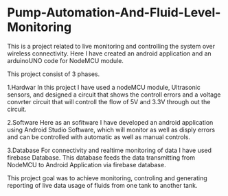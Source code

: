 # Pump-Automation-And-Fluid-Level-Monitoring
This is a project related to live monitoring and controlling the system over wireless connectivity. Here I have created an android application and  an arduinoUNO code for NodeMCU module.

This project consist of 3 phases.

1.Hardwar
In this project I have used a nodeMCU module, Ultrasonic sensors, and designed a circuit that shows the controll errors and a voltage convrter circuit that will controll the flow of 5V and 3.3V through out the circuit. 

2.Software
Here as an sofitware I have developed an android application using Android Studio Software, which will monitor as well as disply errors and can be controlled with automatic as well as manual controls.

3.Database
For connectivity and realtime monitoring of data I have used firebase Database. This database feeds the data transmitting from NodeMCU to Android Application via firebase database.

This project goal was to achieve monitoring, controling and generating reporting of live data usage of fluids from one tank to another tank.
